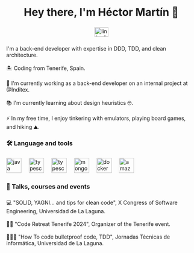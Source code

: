<h1 align="center">Hey there, I'm Héctor Martín 👋</h1>

###

<div align="center">
  <a href="www.linkedin.com/in/hectormdev" target="_blank">
    <img src="https://raw.githubusercontent.com/maurodesouza/profile-readme-generator/master/src/assets/icons/social/linkedin/default.svg" width="37" height="25" alt="linkedin logo"  />
  </a>
</div>

###

<p align="left">I'm a back-end developer with expertise in DDD, TDD, and clean architecture.<br><br>🏝️ Coding from Tenerife, Spain.<br><br>🔭 I'm currently working as a back-end developer on an internal project at @Inditex.<br><br>📚 I'm currently learning about design heuristics 🤓.<br><br>⚡ In my free time, I enjoy tinkering with emulators, playing board games, and hiking ⛰.</p>

###

<h3 align="left">🛠 Language and tools</h3>

###

<div align="left">
  <img src="https://cdn.jsdelivr.net/gh/devicons/devicon/icons/java/java-original.svg" height="40" alt="java logo"  />
  <img width="12" />
  <img src="https://cdn.jsdelivr.net/gh/devicons/devicon/icons/typescript/typescript-original.svg" height="40" alt="typescript logo"  />
  <img width="12" />
  <img src="https://cdn.jsdelivr.net/gh/devicons/devicon/icons/nestjs/nestjs-original.svg" height="40" alt="typescript logo"  />
  <img width="12" />
  <img src="https://cdn.jsdelivr.net/gh/devicons/devicon/icons/mongodb/mongodb-original.svg" height="40" alt="mongodb logo"  />
  <img width="12" />
  <img src="https://cdn.jsdelivr.net/gh/devicons/devicon/icons/docker/docker-plain-wordmark.svg" height="40" alt="docker logo"  />
  <img width="12" />
  <img src="https://cdn.jsdelivr.net/gh/devicons/devicon/icons/amazonwebservices/amazonwebservices-plain-wordmark.svg" height="40" alt="amazonwebservices logo"  />
</div>

###

<h3 align="left">📄 Talks, courses and events</h3>

###

<p align="left">💻 "SOLID, YAGNI… and tips for clean code", X Congress of Software Engineering, Universidad de La Laguna.<br><br>🧘🏻 "Code Retreat Tenerife 2024", Organizer of the Tenerife event.<br><br>👨🏻‍🏫 "How To code bulletproof code, TDD", Jornadas Técnicas de informática, Universidad de La Laguna.</p>

###
